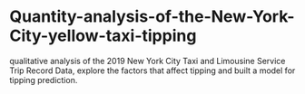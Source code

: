 # Quantity-analysis-of-the-New-York-City-yellow-taxi-tipping
qualitative analysis of the 2019 New York City Taxi and Limousine Service Trip Record Data, explore the factors that affect tipping and built a model for tipping prediction.
